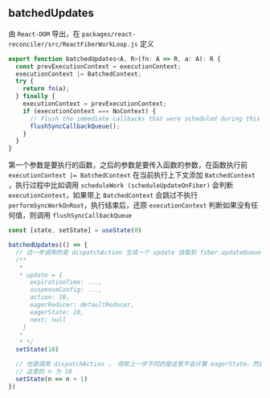 ## batchedUpdates
由 `React-DOM` 导出，在 `packages/react-reconciler/src/ReactFiberWorkLoop.js` 定义

```js
export function batchedUpdates<A, R>(fn: A => R, a: A): R {
  const prevExecutionContext = executionContext;
  executionContext |= BatchedContext;
  try {
    return fn(a);
  } finally {
    executionContext = prevExecutionContext;
    if (executionContext === NoContext) {
      // Flush the immediate callbacks that were scheduled during this batch
      flushSyncCallbackQueue();
    }
  }
}
```
第一个参数是要执行的函数，之后的参数是要传入函数的参数，在函数执行前 `executionContext |= BatchedContext` 在当前执行上下文添加 `BatchedContext` ，执行过程中比如调用 `scheduleWork (scheduleUpdateOnFiber)` 会判断 `executionContext`，如果带上 `BatchedContext` 会跳过不执行 `performSyncWorkOnRoot`，执行结束后，还原 `executionContext` 判断如果没有任何值，则调用 `flushSyncCallbackQueue`

```js
const [state, setState] = useState(0)

batchedUpdates(() => {
  // 这一步调用的是 dispatchAction 生成一个 update 挂载到 fiber.updateQueue.pending 上
  /**
   *  
   * update = {
      expirationTime: ...,
      suspenseConfig: ...,
      action: 10,
      eagerReducer: defaultReducer,
      eagerState: 10,
      next: null
    }
   * 
   * */
  setState(10)

  // 也是调用 dispatchAction ， 但和上一步不同的是这里不会计算 eagerState，然后调用 scheduleWork 因为是 batchedUpdates，所以会跳过 commit 的操作，最后执行 batchedUpdates 中的 flushSyncCallbackQueue，然后调用 renderWithHooks => 调用函数组件 => usestate => updateReducer (在 while 循环中遍历整个 update 队列，计算最终的 newState 赋值给 hook.memoizedState 和 queue.lastRenderedState)
  // 这里的 n 为 10
  setState(n => n + 1)
})
```


